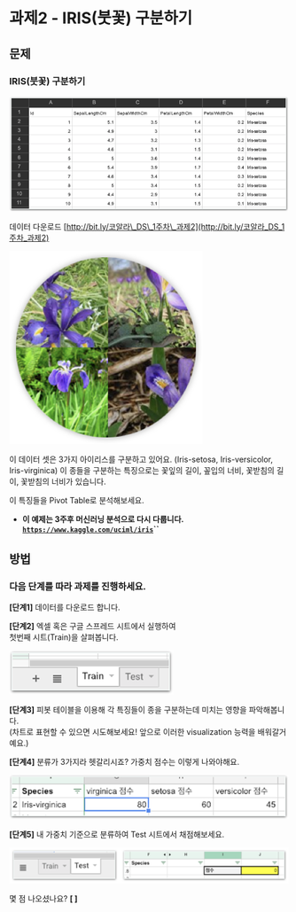 # 과제2 - IRIS\(붓꽃\) 구분하기

## 문제

### IRIS\(붓꽃\) 구분하기

![](../.gitbook/assets/image%20%28342%29.png)

데이터 다운로드 [http://bit.ly/코알라\_DS\_1주차\_과제2](http://bit.ly/코알라_DS_1주차_과제2)

![&#xC774;&#xBBF8;&#xC9C0;&#xC5D0;&#xC11C; IRIS&#xB97C; &#xC885;&#xB958;&#xBCC4;&#xB85C; &#xAD6C;&#xBD84;&#xD560; &#xC218; &#xC788;&#xB098;&#xC694;?](../.gitbook/assets/image%20%28189%29.png)

이 데이터 셋은 3가지 아이리스를 구분하고 있어요. \(Iris-setosa, Iris-versicolor, Iris-virginica\) 이 종들을 구분하는 특징으로는 꽃잎의 길이, 꽆입의 너비, 꽃받침의 길이, 꽃받침의 너비가 있습니다.

이 특징들을 Pivot Table로 분석해보세요.

* **이 예제는 3주후 머신러닝 분석으로 다시 다룹니다.**    [**`https://www.kaggle.com/uciml/iris`**](https://www.kaggle.com/uciml/iris)**\`\`**

## 방법

### **다음** **단계를** **따라** **과제를** **진행하세요.**

**\[단계1\]** 데이터를 다운로드 합니다.

**\[단계2\]** 엑셀 혹은 구글 스프레드 시트에서 실행하여  
첫번째 시트\(Train\)을 살펴봅니다.

![](../.gitbook/assets/image%20%28206%29.png)

**\[단계3\]** 피봇 테이블을 이용해 각 특징들이 종을 구분하는데 미치는 영향을 파악해봅니다.  
\(차트로 표현할 수 있으면 시도해보세요! 앞으로 이러한 visualization 능력을 배워갈거예요.\)

**\[단계4\]** 분류가 3가지라 헷갈리시죠? 가중치 점수는 이렇게 나와야해요.

![&#xAC00;&#xC7A5; &#xB192;&#xC740; &#xC810;&#xC218;&#xC758; virginica&#xB97C; &#xCC44;&#xD0DD;](../.gitbook/assets/image%20%28284%29.png)

**\[단계5\]** 내 가중치 기준으로 분류하여 Test 시트에서 채점해보세요.

![](../.gitbook/assets/image%20%28394%29.png)

몇 점 나오셨나요? **\[                  \]**



